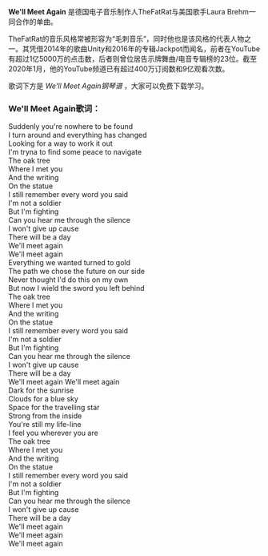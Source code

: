 

**We'll Meet Again** 是德国电子音乐制作人TheFatRat与美国歌手Laura Brehm一同合作的单曲。

TheFatRat的音乐风格常被形容为“毛刺音乐”，同时他也是该风格的代表人物之一。其凭借2014年的歌曲Unity和2016年的专辑Jackpot而闻名，前者在YouTube有超过1亿5000万的点击数，后者则曾位居告示牌舞曲/电音专辑榜的23位。截至2020年1月，他的YouTube频道已有超过400万订阅数和9亿观看次数。

歌词下方是 _We'll Meet Again钢琴谱_ ，大家可以免费下载学习。

### We'll Meet Again歌词：

Suddenly you're nowhere to be found  
I turn around and everything has changed  
Looking for a way to work it out  
I'm tryna to find some peace to navigate  
The oak tree  
Where I met you  
And the writing  
On the statue  
I still remember every word you said  
I'm not a soldier  
But I'm fighting  
Can you hear me through the silence  
I won't give up cause  
There will be a day  
We'll meet again  
We'll meet again  
Everything we wanted turned to gold  
The path we chose the future on our side  
Never thought I'd do this on my own  
But now I wield the sword you left behind  
The oak tree  
Where I met you  
And the writing  
On the statue  
I still remember every word you said  
I'm not a soldier  
But I'm fighting  
Can you hear me through the silence  
I won't give up cause  
There will be a day  
We'll meet again We'll meet again  
Dark for the sunrise  
Clouds for a blue sky  
Space for the travelling star  
Strong from the inside  
You're still my life-line  
I feel you wherever you are  
The oak tree  
Where I met you  
And the writing  
On the statue  
I still remember every word you said  
I'm not a soldier  
But I'm fighting  
Can you hear me through the silence  
I won't give up cause  
There will be a day  
We'll meet again  
We'll meet again  
We'll meet again


